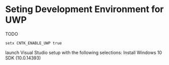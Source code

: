 # Seting Development Environment for UWP

TODO

    setx CNTK_ENABLE_UWP true

launch Visual Studio setup with the following selections:
Install Windows 10 SDK (10.0.14393)